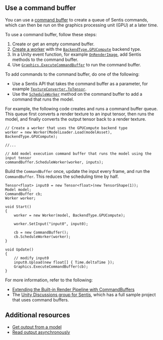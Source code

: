 ## Use a command buffer

You can use a [command buffer](https://docs.unity3d.com/ScriptReference/Rendering.CommandBuffer.html) to create a queue of Sentis commands, which can then be run on the graphics processing unit (GPU) at a later time.

To use a command buffer, follow these steps:

1. Create or get an empty command buffer.
2. [Create a worker](create-an-engine.md) with the [`BackendType.GPUCompute`](xref:Unity.InferenceEngine.BackendType.GPUCompute) backend type.
3. In a Unity event function, for example [`OnRenderImage`](xref:MonoBehaviour.OnRenderImage), add Sentis methods to the command buffer.
4. Use [`Graphics.ExecuteCommandBuffer`](xref:UnityEngine.Rendering.ScriptableRenderContext.ExecuteCommandBuffer(UnityEngine.Rendering.CommandBuffer)) to run the command buffer.

To add commands to the command buffer, do one of the following:

- Use a Sentis API that takes the command buffer as a parameter, for example [`TextureConverter.ToTensor`](xref:Unity.InferenceEngine.TextureConverter.ToTensor*).
- Use the [`ScheduleWorker`](xref:Unity.InferenceEngine.CommandBufferWorkerExtensions.ScheduleWorker*) method on the command buffer to add a command that runs the model.

For example, the following code creates and runs a command buffer queue. This queue first converts a render texture to an input tensor, then runs the model, and finally converts the output tensor back to a render texture.

```
// Create a worker that uses the GPUCompute backend type
worker = new Worker(ModelLoader.Load(modelAsset), BackendType.GPUCompute);

//...

// Add model execution command buffer that runs the model using the input tensor
commandBuffer.ScheduleWorker(worker, inputs);
```

Build the `CommandBuffer` once, update the input every frame, and run the `CommandBuffer`. This reduces the scheduling time by half.

```
Tensor<float> input0 = new Tensor<float>(new TensorShape(1));
Model model;
CommandBuffer cb;
Worker worker;

void Start()
{
    worker = new Worker(model, BackendType.GPUCompute);

    worker.SetInput("input0", input0);

    cb = new CommandBuffer();
    cb.ScheduleWorker(worker);
}

void Update()
{
    // modify input0
    input0.Upload(new float[] { Time.deltaTime });
    Graphics.ExecuteCommandBuffer(cb);
}
```

For more information, refer to the following:

- [Extending the Built-in Render Pipeline with CommandBuffers](https://docs.unity3d.com/Documentation/Manual/GraphicsCommandBuffers.html)
- The [Unity Discussions group for Sentis](https://discussions.unity.com/tag/sentis), which has a full sample project that uses command buffers.

## Additional resources

* [Get output from a model](get-the-output.md)
* [Read output asynchronously](read-output-async.md)
